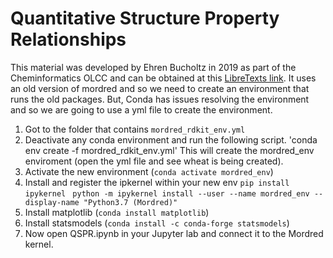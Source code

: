 # Quantitative Structure Property Relationships

This material was developed by Ehren Bucholtz in 2019 as part of the Cheminformatics OLCC and can be obtained at this [LibreTexts link](https://chem.libretexts.org/Courses/Intercollegiate_Courses/Cheminformatics/05%3A_5._Quantitative_Structure_Property_Relationships). It uses an old version of mordred and so we need to create an environment that runs the old packages.  But, Conda has issues resolving the environment and so we are going to use a yml file to create the environment.

1. Got to the folder that contains `mordred_rdkit_env.yml`
2. Deactivate any conda environment and run the following script.
  'conda env create -f mordred_rdkit_env.yml'
This will create the mordred_env enviroment (open the yml file and see wheat is being created).
3. Activate the new environment (`conda activate mordred_env`)
4. Install and register the ipkernel within your new env
   `pip install ipykernel`
   ` python -m ipykernel install --user --name mordred_env --display-name "Python3.7 (Mordred)"`
6. Install matplotlib (`conda install matplotlib`)
7. Install statsmodels (`conda install -c conda-forge statsmodels`)
8. Now open QSPR.ipynb in your Jupyter lab and connect it to the Mordred kernel.